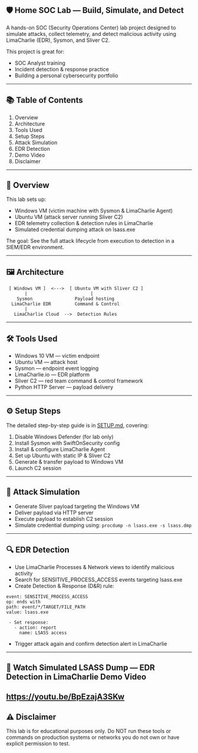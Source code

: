 ## 🛡 Home SOC Lab — Build, Simulate, and Detect
A hands-on SOC (Security Operations Center) lab project designed to simulate attacks, collect telemetry, and detect malicious activity using LimaCharlie (EDR), Sysmon, and Sliver C2.

This project is great for:

 - SOC Analyst training
 - Incident detection & response practice
 - Building a personal cybersecurity portfolio

 ---
 
## 📚 Table of Contents
1. Overview
2. Architecture
3. Tools Used
4. Setup Steps
5. Attack Simulation
6. EDR Detection
7. Demo Video
8. Disclaimer

---

## 📌 Overview
This lab sets up:

 - Windows VM (victim machine with Sysmon & LimaCharlie Agent)
 - Ubuntu VM (attack server running Sliver C2)
 - EDR telemetry collection & detection rules in LimaCharlie
 - Simulated credential dumping attack on lsass.exe

The goal: See the full attack lifecycle from execution to detection in a SIEM/EDR environment.

---

## 🖼 Architecture

     [ Windows VM ]  <--->  [ Ubuntu VM with Sliver C2 ]
           |                        |
        Sysmon                Payload hosting
      LimaCharlie EDR         Command & Control
           |
       LimaCharlie Cloud  -->  Detection Rules

---

## 🛠 Tools Used
 - Windows 10 VM — victim endpoint
 - Ubuntu VM — attack host
 - Sysmon — endpoint event logging
 - LimaCharlie.io — EDR platform
 - Sliver C2 — red team command & control framework
 - Python HTTP Server — payload delivery

---

## ⚙ Setup Steps
The detailed step-by-step guide is in [SETUP.md](SETUP.md), covering:
1. Disable Windows Defender (for lab only)
2. Install Sysmon with SwiftOnSecurity config
3. Install & configure LimaCharlie Agent
4. Set up Ubuntu with static IP & Sliver C2
5. Generate & transfer payload to Windows VM
6. Launch C2 session

---

## 🎯 Attack Simulation
 - Generate Sliver payload targeting the Windows VM
 - Deliver payload via HTTP server
 - Execute payload to establish C2 session
 - Simulate credential dumping using:
  `procdump -n lsass.exe -s lsass.dmp`

---

## 🔍 EDR Detection
- Use LimaCharlie Processes & Network views to identify malicious activity
- Search for SENSITIVE_PROCESS_ACCESS events targeting lsass.exe
- Create Detection & Response (D&R) rule:
```
event: SENSITIVE_PROCESS_ACCESS
op: ends with
path: event/*/TARGET/FILE_PATH
value: lsass.exe
```
```
 - Set response:
   - action: report
     name: LSASS access
```
- Trigger attack again and confirm detection alert in LimaCharlie

---

## 🎥 Watch Simulated LSASS Dump — EDR Detection in LimaCharlie Demo Video

https://youtu.be/BpEzajA3SKw
---

## ⚠ Disclaimer
This lab is for educational purposes only.
Do NOT run these tools or commands on production systems or networks you do not own or have explicit permission to test.
